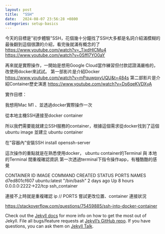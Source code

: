 ```yaml
---
layout: post
title:  "SSH"
date:   2024-08-07 23:56:28 +0800
categories: setup-basics
---
```


今天的目標是"初步體驗"SSH，花個幾十分鐘找了SSH大多都是名詞介紹滿模糊的
最後翻到這個很讚的介紹，看完後就滿有概念的了
https://www.youtube.com/watch?v=_TixdHlCMu4
https://www.youtube.com/watch?v=0Sffl7YO0aY



再來就是實際操作，一開始是想用Google Cloud當作練習但付款認證滿嚴格的，改使用docker來試試。
第一部影片是介紹Docker
https://www.youtube.com/watch?v=mPquwpxyUQU&t=484s
第二部影片是介紹Container歷史演進
https://www.youtube.com/watch?v=Ds6qeKVDXyA

實作目標：

我想用Mac M1 、並透過docker實際操作一次

從本地主機SSH連接至docker container

所以我們需要能就建立SSH服務的container，根據這個需求從docker找到了這個 ubuntu image 並建立 ubuntu container

在"容器內"安裝SSH install openssh-server

這次操作的重點就是在熟悉使用docker，
ubuntu container的Terminal 與 本地的Terminal 間重複確認資訊
第一次透過terminal下指令操作app，有種酷酷的感覺

CONTAINER ID   IMAGE           COMMAND       CREATED      STATUS       PORTS                  NAMES
d7ed801cf607   ubuntu:latest   "/bin/bash"   2 days ago   Up 8 hours   0.0.0.0:2222->22/tcp   ssh_container

連接不上時就是重複確認 ip // PORTS 嘗試更改位置、container 連接狀況




https://stackoverflow.com/questions/75459885/ssh-into-docker-container



Check out the [Jekyll docs][jekyll-docs] for more info on how to get the most out of Jekyll. File all bugs/feature requests at [Jekyll’s GitHub repo][jekyll-gh]. If you have questions, you can ask them on [Jekyll Talk][jekyll-talk].

[jekyll-docs]: https://jekyllrb.com/docs/home
[jekyll-gh]:   https://github.com/jekyll/jekyll
[jekyll-talk]: https://talk.jekyllrb.com/
